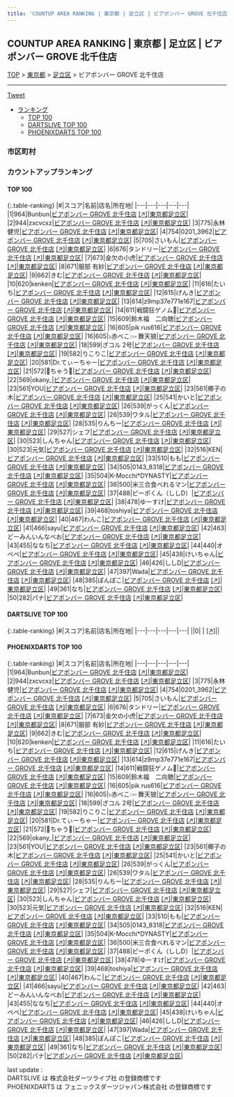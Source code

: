 ```yaml
---
title: 'COUNTUP AREA RANKING | 東京都 | 足立区 | ビアポンバー GROVE 北千住店'
---
```

## COUNTUP AREA RANKING | 東京都 | 足立区 | ビアポンバー GROVE 北千住店

[TOP](/darts/rank/) > [東京都](/darts/rank/東京都/) > [足立区](/darts/rank/東京都/足立区/) > ビアポンバー GROVE 北千住店

___

<a href="https://twitter.com/share?ref_src=twsrc%5Etfw" data-text="COUNTUP AREA RANKING | 東京都足立区ビアポンバー GROVE 北千住店" class="twitter-share-button" data-hashtags="DARTSLIVE,PHOENIXDARTS,darts,ダーツ" data-show-count="false">Tweet</a>

* [ランキング](#カウントアップランキング)
    * [TOP 100](#top-100)
    * [DARTSLIVE TOP 100](#dartslive-top-100)
    * [PHOENIXDARTS TOP 100](#phoenixdarts-top-100)

### 市区町村

<ul>

</ul>

### カウントアップランキング

#### TOP 100



{:.table-ranking}
|#|スコア|名前|店名|所在地|
|---|---|---|---|---|
|1|964|<span class="rank-name-pd">Bunbun</span>|<a href="/darts/rank/shops/93285.html">ビアポンバー GROVE 北千住店</a> <a href="https://vs.phoenixdarts.com/jp/shop/shopDetailInfo/s_93285?s_seq=93285">[↗]</a>|<a href="/darts/rank/東京都/足立区">東京都足立区</a>|
|2|944|<span class="rank-name-pd">zxcvcxz</span>|<a href="/darts/rank/shops/93285.html">ビアポンバー GROVE 北千住店</a> <a href="https://vs.phoenixdarts.com/jp/shop/shopDetailInfo/s_93285?s_seq=93285">[↗]</a>|<a href="/darts/rank/東京都/足立区">東京都足立区</a>|
|3|775|<span class="rank-name-pd"><span class="pro-icon-pd"></span>永林 健児</span>|<a href="/darts/rank/shops/93285.html">ビアポンバー GROVE 北千住店</a> <a href="https://vs.phoenixdarts.com/jp/shop/shopDetailInfo/s_93285?s_seq=93285">[↗]</a>|<a href="/darts/rank/東京都/足立区">東京都足立区</a>|
|4|754|<span class="rank-name-pd">0201_3962</span>|<a href="/darts/rank/shops/93285.html">ビアポンバー GROVE 北千住店</a> <a href="https://vs.phoenixdarts.com/jp/shop/shopDetailInfo/s_93285?s_seq=93285">[↗]</a>|<a href="/darts/rank/東京都/足立区">東京都足立区</a>|
|5|705|<span class="rank-name-pd">さいもん</span>|<a href="/darts/rank/shops/93285.html">ビアポンバー GROVE 北千住店</a> <a href="https://vs.phoenixdarts.com/jp/shop/shopDetailInfo/s_93285?s_seq=93285">[↗]</a>|<a href="/darts/rank/東京都/足立区">東京都足立区</a>|
|6|676|<span class="rank-name-pd">タンドリー</span>|<a href="/darts/rank/shops/93285.html">ビアポンバー GROVE 北千住店</a> <a href="https://vs.phoenixdarts.com/jp/shop/shopDetailInfo/s_93285?s_seq=93285">[↗]</a>|<a href="/darts/rank/東京都/足立区">東京都足立区</a>|
|7|673|<span class="rank-name-pd">金欠の小虎</span>|<a href="/darts/rank/shops/93285.html">ビアポンバー GROVE 北千住店</a> <a href="https://vs.phoenixdarts.com/jp/shop/shopDetailInfo/s_93285?s_seq=93285">[↗]</a>|<a href="/darts/rank/東京都/足立区">東京都足立区</a>|
|8|671|<span class="rank-name-pd"><span class="pro-icon-pd"></span>服部 有紗</span>|<a href="/darts/rank/shops/93285.html">ビアポンバー GROVE 北千住店</a> <a href="https://vs.phoenixdarts.com/jp/shop/shopDetailInfo/s_93285?s_seq=93285">[↗]</a>|<a href="/darts/rank/東京都/足立区">東京都足立区</a>|
|9|662|<span class="rank-name-pd">きむ</span>|<a href="/darts/rank/shops/93285.html">ビアポンバー GROVE 北千住店</a> <a href="https://vs.phoenixdarts.com/jp/shop/shopDetailInfo/s_93285?s_seq=93285">[↗]</a>|<a href="/darts/rank/東京都/足立区">東京都足立区</a>|
|10|620|<span class="rank-name-pd">kenken</span>|<a href="/darts/rank/shops/93285.html">ビアポンバー GROVE 北千住店</a> <a href="https://vs.phoenixdarts.com/jp/shop/shopDetailInfo/s_93285?s_seq=93285">[↗]</a>|<a href="/darts/rank/東京都/足立区">東京都足立区</a>|
|11|616|<span class="rank-name-pd">たいち</span>|<a href="/darts/rank/shops/93285.html">ビアポンバー GROVE 北千住店</a> <a href="https://vs.phoenixdarts.com/jp/shop/shopDetailInfo/s_93285?s_seq=93285">[↗]</a>|<a href="/darts/rank/東京都/足立区">東京都足立区</a>|
|12|615|<span class="rank-name-pd">げんき</span>|<a href="/darts/rank/shops/93285.html">ビアポンバー GROVE 北千住店</a> <a href="https://vs.phoenixdarts.com/jp/shop/shopDetailInfo/s_93285?s_seq=93285">[↗]</a>|<a href="/darts/rank/東京都/足立区">東京都足立区</a>|
|13|614|<span class="rank-name-pd">z9mp37e771e167</span>|<a href="/darts/rank/shops/93285.html">ビアポンバー GROVE 北千住店</a> <a href="https://vs.phoenixdarts.com/jp/shop/shopDetailInfo/s_93285?s_seq=93285">[↗]</a>|<a href="/darts/rank/東京都/足立区">東京都足立区</a>|
|14|611|<span class="rank-name-pd">戦闘狂ゲノム🧬</span>|<a href="/darts/rank/shops/93285.html">ビアポンバー GROVE 北千住店</a> <a href="https://vs.phoenixdarts.com/jp/shop/shopDetailInfo/s_93285?s_seq=93285">[↗]</a>|<a href="/darts/rank/東京都/足立区">東京都足立区</a>|
|15|609|<span class="rank-name-pd">鈴木福　二向聴</span>|<a href="/darts/rank/shops/93285.html">ビアポンバー GROVE 北千住店</a> <a href="https://vs.phoenixdarts.com/jp/shop/shopDetailInfo/s_93285?s_seq=93285">[↗]</a>|<a href="/darts/rank/東京都/足立区">東京都足立区</a>|
|16|605|<span class="rank-name-pd">pik rus616</span>|<a href="/darts/rank/shops/93285.html">ビアポンバー GROVE 北千住店</a> <a href="https://vs.phoenixdarts.com/jp/shop/shopDetailInfo/s_93285?s_seq=93285">[↗]</a>|<a href="/darts/rank/東京都/足立区">東京都足立区</a>|
|16|605|<span class="rank-name-pd">๖赤べこ๛舞天狼</span>|<a href="/darts/rank/shops/93285.html">ビアポンバー GROVE 北千住店</a> <a href="https://vs.phoenixdarts.com/jp/shop/shopDetailInfo/s_93285?s_seq=93285">[↗]</a>|<a href="/darts/rank/東京都/足立区">東京都足立区</a>|
|18|599|<span class="rank-name-pd">ざコル 2号</span>|<a href="/darts/rank/shops/93285.html">ビアポンバー GROVE 北千住店</a> <a href="https://vs.phoenixdarts.com/jp/shop/shopDetailInfo/s_93285?s_seq=93285">[↗]</a>|<a href="/darts/rank/東京都/足立区">東京都足立区</a>|
|19|582|<span class="rank-name-pd">りこりこ</span>|<a href="/darts/rank/shops/93285.html">ビアポンバー GROVE 北千住店</a> <a href="https://vs.phoenixdarts.com/jp/shop/shopDetailInfo/s_93285?s_seq=93285">[↗]</a>|<a href="/darts/rank/東京都/足立区">東京都足立区</a>|
|20|581|<span class="rank-name-pd">Dr.てぃーちゃー</span>|<a href="/darts/rank/shops/93285.html">ビアポンバー GROVE 北千住店</a> <a href="https://vs.phoenixdarts.com/jp/shop/shopDetailInfo/s_93285?s_seq=93285">[↗]</a>|<a href="/darts/rank/東京都/足立区">東京都足立区</a>|
|21|572|<span class="rank-name-pd">🐶ちゃう🐶</span>|<a href="/darts/rank/shops/93285.html">ビアポンバー GROVE 北千住店</a> <a href="https://vs.phoenixdarts.com/jp/shop/shopDetailInfo/s_93285?s_seq=93285">[↗]</a>|<a href="/darts/rank/東京都/足立区">東京都足立区</a>|
|22|569|<span class="rank-name-pd">okany_</span>|<a href="/darts/rank/shops/93285.html">ビアポンバー GROVE 北千住店</a> <a href="https://vs.phoenixdarts.com/jp/shop/shopDetailInfo/s_93285?s_seq=93285">[↗]</a>|<a href="/darts/rank/東京都/足立区">東京都足立区</a>|
|23|561|<span class="rank-name-pd">YOU</span>|<a href="/darts/rank/shops/93285.html">ビアポンバー GROVE 北千住店</a> <a href="https://vs.phoenixdarts.com/jp/shop/shopDetailInfo/s_93285?s_seq=93285">[↗]</a>|<a href="/darts/rank/東京都/足立区">東京都足立区</a>|
|23|561|<span class="rank-name-pd">椰子の木</span>|<a href="/darts/rank/shops/93285.html">ビアポンバー GROVE 北千住店</a> <a href="https://vs.phoenixdarts.com/jp/shop/shopDetailInfo/s_93285?s_seq=93285">[↗]</a>|<a href="/darts/rank/東京都/足立区">東京都足立区</a>|
|25|541|<span class="rank-name-pd">かいと</span>|<a href="/darts/rank/shops/93285.html">ビアポンバー GROVE 北千住店</a> <a href="https://vs.phoenixdarts.com/jp/shop/shopDetailInfo/s_93285?s_seq=93285">[↗]</a>|<a href="/darts/rank/東京都/足立区">東京都足立区</a>|
|26|539|<span class="rank-name-pd">がっくん</span>|<a href="/darts/rank/shops/93285.html">ビアポンバー GROVE 北千住店</a> <a href="https://vs.phoenixdarts.com/jp/shop/shopDetailInfo/s_93285?s_seq=93285">[↗]</a>|<a href="/darts/rank/東京都/足立区">東京都足立区</a>|
|26|539|<span class="rank-name-pd">ワタル</span>|<a href="/darts/rank/shops/93285.html">ビアポンバー GROVE 北千住店</a> <a href="https://vs.phoenixdarts.com/jp/shop/shopDetailInfo/s_93285?s_seq=93285">[↗]</a>|<a href="/darts/rank/東京都/足立区">東京都足立区</a>|
|28|535|<span class="rank-name-pd">りんちー</span>|<a href="/darts/rank/shops/93285.html">ビアポンバー GROVE 北千住店</a> <a href="https://vs.phoenixdarts.com/jp/shop/shopDetailInfo/s_93285?s_seq=93285">[↗]</a>|<a href="/darts/rank/東京都/足立区">東京都足立区</a>|
|29|527|<span class="rank-name-pd">シェフ</span>|<a href="/darts/rank/shops/93285.html">ビアポンバー GROVE 北千住店</a> <a href="https://vs.phoenixdarts.com/jp/shop/shopDetailInfo/s_93285?s_seq=93285">[↗]</a>|<a href="/darts/rank/東京都/足立区">東京都足立区</a>|
|30|523|<span class="rank-name-pd">しんちゃん</span>|<a href="/darts/rank/shops/93285.html">ビアポンバー GROVE 北千住店</a> <a href="https://vs.phoenixdarts.com/jp/shop/shopDetailInfo/s_93285?s_seq=93285">[↗]</a>|<a href="/darts/rank/東京都/足立区">東京都足立区</a>|
|30|523|<span class="rank-name-pd">元気</span>|<a href="/darts/rank/shops/93285.html">ビアポンバー GROVE 北千住店</a> <a href="https://vs.phoenixdarts.com/jp/shop/shopDetailInfo/s_93285?s_seq=93285">[↗]</a>|<a href="/darts/rank/東京都/足立区">東京都足立区</a>|
|32|516|<span class="rank-name-pd">KEN</span>|<a href="/darts/rank/shops/93285.html">ビアポンバー GROVE 北千住店</a> <a href="https://vs.phoenixdarts.com/jp/shop/shopDetailInfo/s_93285?s_seq=93285">[↗]</a>|<a href="/darts/rank/東京都/足立区">東京都足立区</a>|
|33|510|<span class="rank-name-pd">もも</span>|<a href="/darts/rank/shops/93285.html">ビアポンバー GROVE 北千住店</a> <a href="https://vs.phoenixdarts.com/jp/shop/shopDetailInfo/s_93285?s_seq=93285">[↗]</a>|<a href="/darts/rank/東京都/足立区">東京都足立区</a>|
|34|505|<span class="rank-name-pd">0143_8318</span>|<a href="/darts/rank/shops/93285.html">ビアポンバー GROVE 北千住店</a> <a href="https://vs.phoenixdarts.com/jp/shop/shopDetailInfo/s_93285?s_seq=93285">[↗]</a>|<a href="/darts/rank/東京都/足立区">東京都足立区</a>|
|35|504|<span class="rank-name-pd">K-Mocchi*DYNASTY</span>|<a href="/darts/rank/shops/93285.html">ビアポンバー GROVE 北千住店</a> <a href="https://vs.phoenixdarts.com/jp/shop/shopDetailInfo/s_93285?s_seq=93285">[↗]</a>|<a href="/darts/rank/東京都/足立区">東京都足立区</a>|
|36|500|<span class="rank-name-pd">米三合食べれるマン</span>|<a href="/darts/rank/shops/93285.html">ビアポンバー GROVE 北千住店</a> <a href="https://vs.phoenixdarts.com/jp/shop/shopDetailInfo/s_93285?s_seq=93285">[↗]</a>|<a href="/darts/rank/東京都/足立区">東京都足立区</a>|
|37|488|<span class="rank-name-pd">ピーポくん（ししD）</span>|<a href="/darts/rank/shops/93285.html">ビアポンバー GROVE 北千住店</a> <a href="https://vs.phoenixdarts.com/jp/shop/shopDetailInfo/s_93285?s_seq=93285">[↗]</a>|<a href="/darts/rank/東京都/足立区">東京都足立区</a>|
|38|478|<span class="rank-name-pd">ゆーすけ</span>|<a href="/darts/rank/shops/93285.html">ビアポンバー GROVE 北千住店</a> <a href="https://vs.phoenixdarts.com/jp/shop/shopDetailInfo/s_93285?s_seq=93285">[↗]</a>|<a href="/darts/rank/東京都/足立区">東京都足立区</a>|
|39|468|<span class="rank-name-pd">toshiya</span>|<a href="/darts/rank/shops/93285.html">ビアポンバー GROVE 北千住店</a> <a href="https://vs.phoenixdarts.com/jp/shop/shopDetailInfo/s_93285?s_seq=93285">[↗]</a>|<a href="/darts/rank/東京都/足立区">東京都足立区</a>|
|40|467|<span class="rank-name-pd">わんこ</span>|<a href="/darts/rank/shops/93285.html">ビアポンバー GROVE 北千住店</a> <a href="https://vs.phoenixdarts.com/jp/shop/shopDetailInfo/s_93285?s_seq=93285">[↗]</a>|<a href="/darts/rank/東京都/足立区">東京都足立区</a>|
|41|466|<span class="rank-name-pd">sayu</span>|<a href="/darts/rank/shops/93285.html">ビアポンバー GROVE 北千住店</a> <a href="https://vs.phoenixdarts.com/jp/shop/shopDetailInfo/s_93285?s_seq=93285">[↗]</a>|<a href="/darts/rank/東京都/足立区">東京都足立区</a>|
|42|463|<span class="rank-name-pd">どーみんいんなべお</span>|<a href="/darts/rank/shops/93285.html">ビアポンバー GROVE 北千住店</a> <a href="https://vs.phoenixdarts.com/jp/shop/shopDetailInfo/s_93285?s_seq=93285">[↗]</a>|<a href="/darts/rank/東京都/足立区">東京都足立区</a>|
|43|455|<span class="rank-name-pd">ななち</span>|<a href="/darts/rank/shops/93285.html">ビアポンバー GROVE 北千住店</a> <a href="https://vs.phoenixdarts.com/jp/shop/shopDetailInfo/s_93285?s_seq=93285">[↗]</a>|<a href="/darts/rank/東京都/足立区">東京都足立区</a>|
|44|440|<span class="rank-name-pd">オペペ</span>|<a href="/darts/rank/shops/93285.html">ビアポンバー GROVE 北千住店</a> <a href="https://vs.phoenixdarts.com/jp/shop/shopDetailInfo/s_93285?s_seq=93285">[↗]</a>|<a href="/darts/rank/東京都/足立区">東京都足立区</a>|
|45|438|<span class="rank-name-pd">けいちゃん</span>|<a href="/darts/rank/shops/93285.html">ビアポンバー GROVE 北千住店</a> <a href="https://vs.phoenixdarts.com/jp/shop/shopDetailInfo/s_93285?s_seq=93285">[↗]</a>|<a href="/darts/rank/東京都/足立区">東京都足立区</a>|
|46|426|<span class="rank-name-pd">ししD</span>|<a href="/darts/rank/shops/93285.html">ビアポンバー GROVE 北千住店</a> <a href="https://vs.phoenixdarts.com/jp/shop/shopDetailInfo/s_93285?s_seq=93285">[↗]</a>|<a href="/darts/rank/東京都/足立区">東京都足立区</a>|
|47|397|<span class="rank-name-pd">Wada</span>|<a href="/darts/rank/shops/93285.html">ビアポンバー GROVE 北千住店</a> <a href="https://vs.phoenixdarts.com/jp/shop/shopDetailInfo/s_93285?s_seq=93285">[↗]</a>|<a href="/darts/rank/東京都/足立区">東京都足立区</a>|
|48|385|<span class="rank-name-pd">ぽんぽこ</span>|<a href="/darts/rank/shops/93285.html">ビアポンバー GROVE 北千住店</a> <a href="https://vs.phoenixdarts.com/jp/shop/shopDetailInfo/s_93285?s_seq=93285">[↗]</a>|<a href="/darts/rank/東京都/足立区">東京都足立区</a>|
|49|361|<span class="rank-name-pd">なち</span>|<a href="/darts/rank/shops/93285.html">ビアポンバー GROVE 北千住店</a> <a href="https://vs.phoenixdarts.com/jp/shop/shopDetailInfo/s_93285?s_seq=93285">[↗]</a>|<a href="/darts/rank/東京都/足立区">東京都足立区</a>|
|50|282|<span class="rank-name-pd">パナ</span>|<a href="/darts/rank/shops/93285.html">ビアポンバー GROVE 北千住店</a> <a href="https://vs.phoenixdarts.com/jp/shop/shopDetailInfo/s_93285?s_seq=93285">[↗]</a>|<a href="/darts/rank/東京都/足立区">東京都足立区</a>|


#### DARTSLIVE TOP 100



{:.table-ranking}
|#|スコア|名前|店名|所在地|
|---|---|---|---|---|
||0|<span class="rank-name-dl"> </span>|<a href="/darts/rank/shops/.html"></a> <a href="">[↗]</a>|<a href="/darts/rank//"></a>|


#### PHOENIXDARTS TOP 100



{:.table-ranking}
|#|スコア|名前|店名|所在地|
|---|---|---|---|---|
|1|964|<span class="rank-name-pd">Bunbun</span>|<a href="/darts/rank/shops/93285.html">ビアポンバー GROVE 北千住店</a> <a href="https://vs.phoenixdarts.com/jp/shop/shopDetailInfo/s_93285?s_seq=93285">[↗]</a>|<a href="/darts/rank/東京都/足立区">東京都足立区</a>|
|2|944|<span class="rank-name-pd">zxcvcxz</span>|<a href="/darts/rank/shops/93285.html">ビアポンバー GROVE 北千住店</a> <a href="https://vs.phoenixdarts.com/jp/shop/shopDetailInfo/s_93285?s_seq=93285">[↗]</a>|<a href="/darts/rank/東京都/足立区">東京都足立区</a>|
|3|775|<span class="rank-name-pd"><span class="pro-icon-pd"></span>永林 健児</span>|<a href="/darts/rank/shops/93285.html">ビアポンバー GROVE 北千住店</a> <a href="https://vs.phoenixdarts.com/jp/shop/shopDetailInfo/s_93285?s_seq=93285">[↗]</a>|<a href="/darts/rank/東京都/足立区">東京都足立区</a>|
|4|754|<span class="rank-name-pd">0201_3962</span>|<a href="/darts/rank/shops/93285.html">ビアポンバー GROVE 北千住店</a> <a href="https://vs.phoenixdarts.com/jp/shop/shopDetailInfo/s_93285?s_seq=93285">[↗]</a>|<a href="/darts/rank/東京都/足立区">東京都足立区</a>|
|5|705|<span class="rank-name-pd">さいもん</span>|<a href="/darts/rank/shops/93285.html">ビアポンバー GROVE 北千住店</a> <a href="https://vs.phoenixdarts.com/jp/shop/shopDetailInfo/s_93285?s_seq=93285">[↗]</a>|<a href="/darts/rank/東京都/足立区">東京都足立区</a>|
|6|676|<span class="rank-name-pd">タンドリー</span>|<a href="/darts/rank/shops/93285.html">ビアポンバー GROVE 北千住店</a> <a href="https://vs.phoenixdarts.com/jp/shop/shopDetailInfo/s_93285?s_seq=93285">[↗]</a>|<a href="/darts/rank/東京都/足立区">東京都足立区</a>|
|7|673|<span class="rank-name-pd">金欠の小虎</span>|<a href="/darts/rank/shops/93285.html">ビアポンバー GROVE 北千住店</a> <a href="https://vs.phoenixdarts.com/jp/shop/shopDetailInfo/s_93285?s_seq=93285">[↗]</a>|<a href="/darts/rank/東京都/足立区">東京都足立区</a>|
|8|671|<span class="rank-name-pd"><span class="pro-icon-pd"></span>服部 有紗</span>|<a href="/darts/rank/shops/93285.html">ビアポンバー GROVE 北千住店</a> <a href="https://vs.phoenixdarts.com/jp/shop/shopDetailInfo/s_93285?s_seq=93285">[↗]</a>|<a href="/darts/rank/東京都/足立区">東京都足立区</a>|
|9|662|<span class="rank-name-pd">きむ</span>|<a href="/darts/rank/shops/93285.html">ビアポンバー GROVE 北千住店</a> <a href="https://vs.phoenixdarts.com/jp/shop/shopDetailInfo/s_93285?s_seq=93285">[↗]</a>|<a href="/darts/rank/東京都/足立区">東京都足立区</a>|
|10|620|<span class="rank-name-pd">kenken</span>|<a href="/darts/rank/shops/93285.html">ビアポンバー GROVE 北千住店</a> <a href="https://vs.phoenixdarts.com/jp/shop/shopDetailInfo/s_93285?s_seq=93285">[↗]</a>|<a href="/darts/rank/東京都/足立区">東京都足立区</a>|
|11|616|<span class="rank-name-pd">たいち</span>|<a href="/darts/rank/shops/93285.html">ビアポンバー GROVE 北千住店</a> <a href="https://vs.phoenixdarts.com/jp/shop/shopDetailInfo/s_93285?s_seq=93285">[↗]</a>|<a href="/darts/rank/東京都/足立区">東京都足立区</a>|
|12|615|<span class="rank-name-pd">げんき</span>|<a href="/darts/rank/shops/93285.html">ビアポンバー GROVE 北千住店</a> <a href="https://vs.phoenixdarts.com/jp/shop/shopDetailInfo/s_93285?s_seq=93285">[↗]</a>|<a href="/darts/rank/東京都/足立区">東京都足立区</a>|
|13|614|<span class="rank-name-pd">z9mp37e771e167</span>|<a href="/darts/rank/shops/93285.html">ビアポンバー GROVE 北千住店</a> <a href="https://vs.phoenixdarts.com/jp/shop/shopDetailInfo/s_93285?s_seq=93285">[↗]</a>|<a href="/darts/rank/東京都/足立区">東京都足立区</a>|
|14|611|<span class="rank-name-pd">戦闘狂ゲノム🧬</span>|<a href="/darts/rank/shops/93285.html">ビアポンバー GROVE 北千住店</a> <a href="https://vs.phoenixdarts.com/jp/shop/shopDetailInfo/s_93285?s_seq=93285">[↗]</a>|<a href="/darts/rank/東京都/足立区">東京都足立区</a>|
|15|609|<span class="rank-name-pd">鈴木福　二向聴</span>|<a href="/darts/rank/shops/93285.html">ビアポンバー GROVE 北千住店</a> <a href="https://vs.phoenixdarts.com/jp/shop/shopDetailInfo/s_93285?s_seq=93285">[↗]</a>|<a href="/darts/rank/東京都/足立区">東京都足立区</a>|
|16|605|<span class="rank-name-pd">pik rus616</span>|<a href="/darts/rank/shops/93285.html">ビアポンバー GROVE 北千住店</a> <a href="https://vs.phoenixdarts.com/jp/shop/shopDetailInfo/s_93285?s_seq=93285">[↗]</a>|<a href="/darts/rank/東京都/足立区">東京都足立区</a>|
|16|605|<span class="rank-name-pd">๖赤べこ๛舞天狼</span>|<a href="/darts/rank/shops/93285.html">ビアポンバー GROVE 北千住店</a> <a href="https://vs.phoenixdarts.com/jp/shop/shopDetailInfo/s_93285?s_seq=93285">[↗]</a>|<a href="/darts/rank/東京都/足立区">東京都足立区</a>|
|18|599|<span class="rank-name-pd">ざコル 2号</span>|<a href="/darts/rank/shops/93285.html">ビアポンバー GROVE 北千住店</a> <a href="https://vs.phoenixdarts.com/jp/shop/shopDetailInfo/s_93285?s_seq=93285">[↗]</a>|<a href="/darts/rank/東京都/足立区">東京都足立区</a>|
|19|582|<span class="rank-name-pd">りこりこ</span>|<a href="/darts/rank/shops/93285.html">ビアポンバー GROVE 北千住店</a> <a href="https://vs.phoenixdarts.com/jp/shop/shopDetailInfo/s_93285?s_seq=93285">[↗]</a>|<a href="/darts/rank/東京都/足立区">東京都足立区</a>|
|20|581|<span class="rank-name-pd">Dr.てぃーちゃー</span>|<a href="/darts/rank/shops/93285.html">ビアポンバー GROVE 北千住店</a> <a href="https://vs.phoenixdarts.com/jp/shop/shopDetailInfo/s_93285?s_seq=93285">[↗]</a>|<a href="/darts/rank/東京都/足立区">東京都足立区</a>|
|21|572|<span class="rank-name-pd">🐶ちゃう🐶</span>|<a href="/darts/rank/shops/93285.html">ビアポンバー GROVE 北千住店</a> <a href="https://vs.phoenixdarts.com/jp/shop/shopDetailInfo/s_93285?s_seq=93285">[↗]</a>|<a href="/darts/rank/東京都/足立区">東京都足立区</a>|
|22|569|<span class="rank-name-pd">okany_</span>|<a href="/darts/rank/shops/93285.html">ビアポンバー GROVE 北千住店</a> <a href="https://vs.phoenixdarts.com/jp/shop/shopDetailInfo/s_93285?s_seq=93285">[↗]</a>|<a href="/darts/rank/東京都/足立区">東京都足立区</a>|
|23|561|<span class="rank-name-pd">YOU</span>|<a href="/darts/rank/shops/93285.html">ビアポンバー GROVE 北千住店</a> <a href="https://vs.phoenixdarts.com/jp/shop/shopDetailInfo/s_93285?s_seq=93285">[↗]</a>|<a href="/darts/rank/東京都/足立区">東京都足立区</a>|
|23|561|<span class="rank-name-pd">椰子の木</span>|<a href="/darts/rank/shops/93285.html">ビアポンバー GROVE 北千住店</a> <a href="https://vs.phoenixdarts.com/jp/shop/shopDetailInfo/s_93285?s_seq=93285">[↗]</a>|<a href="/darts/rank/東京都/足立区">東京都足立区</a>|
|25|541|<span class="rank-name-pd">かいと</span>|<a href="/darts/rank/shops/93285.html">ビアポンバー GROVE 北千住店</a> <a href="https://vs.phoenixdarts.com/jp/shop/shopDetailInfo/s_93285?s_seq=93285">[↗]</a>|<a href="/darts/rank/東京都/足立区">東京都足立区</a>|
|26|539|<span class="rank-name-pd">がっくん</span>|<a href="/darts/rank/shops/93285.html">ビアポンバー GROVE 北千住店</a> <a href="https://vs.phoenixdarts.com/jp/shop/shopDetailInfo/s_93285?s_seq=93285">[↗]</a>|<a href="/darts/rank/東京都/足立区">東京都足立区</a>|
|26|539|<span class="rank-name-pd">ワタル</span>|<a href="/darts/rank/shops/93285.html">ビアポンバー GROVE 北千住店</a> <a href="https://vs.phoenixdarts.com/jp/shop/shopDetailInfo/s_93285?s_seq=93285">[↗]</a>|<a href="/darts/rank/東京都/足立区">東京都足立区</a>|
|28|535|<span class="rank-name-pd">りんちー</span>|<a href="/darts/rank/shops/93285.html">ビアポンバー GROVE 北千住店</a> <a href="https://vs.phoenixdarts.com/jp/shop/shopDetailInfo/s_93285?s_seq=93285">[↗]</a>|<a href="/darts/rank/東京都/足立区">東京都足立区</a>|
|29|527|<span class="rank-name-pd">シェフ</span>|<a href="/darts/rank/shops/93285.html">ビアポンバー GROVE 北千住店</a> <a href="https://vs.phoenixdarts.com/jp/shop/shopDetailInfo/s_93285?s_seq=93285">[↗]</a>|<a href="/darts/rank/東京都/足立区">東京都足立区</a>|
|30|523|<span class="rank-name-pd">しんちゃん</span>|<a href="/darts/rank/shops/93285.html">ビアポンバー GROVE 北千住店</a> <a href="https://vs.phoenixdarts.com/jp/shop/shopDetailInfo/s_93285?s_seq=93285">[↗]</a>|<a href="/darts/rank/東京都/足立区">東京都足立区</a>|
|30|523|<span class="rank-name-pd">元気</span>|<a href="/darts/rank/shops/93285.html">ビアポンバー GROVE 北千住店</a> <a href="https://vs.phoenixdarts.com/jp/shop/shopDetailInfo/s_93285?s_seq=93285">[↗]</a>|<a href="/darts/rank/東京都/足立区">東京都足立区</a>|
|32|516|<span class="rank-name-pd">KEN</span>|<a href="/darts/rank/shops/93285.html">ビアポンバー GROVE 北千住店</a> <a href="https://vs.phoenixdarts.com/jp/shop/shopDetailInfo/s_93285?s_seq=93285">[↗]</a>|<a href="/darts/rank/東京都/足立区">東京都足立区</a>|
|33|510|<span class="rank-name-pd">もも</span>|<a href="/darts/rank/shops/93285.html">ビアポンバー GROVE 北千住店</a> <a href="https://vs.phoenixdarts.com/jp/shop/shopDetailInfo/s_93285?s_seq=93285">[↗]</a>|<a href="/darts/rank/東京都/足立区">東京都足立区</a>|
|34|505|<span class="rank-name-pd">0143_8318</span>|<a href="/darts/rank/shops/93285.html">ビアポンバー GROVE 北千住店</a> <a href="https://vs.phoenixdarts.com/jp/shop/shopDetailInfo/s_93285?s_seq=93285">[↗]</a>|<a href="/darts/rank/東京都/足立区">東京都足立区</a>|
|35|504|<span class="rank-name-pd">K-Mocchi*DYNASTY</span>|<a href="/darts/rank/shops/93285.html">ビアポンバー GROVE 北千住店</a> <a href="https://vs.phoenixdarts.com/jp/shop/shopDetailInfo/s_93285?s_seq=93285">[↗]</a>|<a href="/darts/rank/東京都/足立区">東京都足立区</a>|
|36|500|<span class="rank-name-pd">米三合食べれるマン</span>|<a href="/darts/rank/shops/93285.html">ビアポンバー GROVE 北千住店</a> <a href="https://vs.phoenixdarts.com/jp/shop/shopDetailInfo/s_93285?s_seq=93285">[↗]</a>|<a href="/darts/rank/東京都/足立区">東京都足立区</a>|
|37|488|<span class="rank-name-pd">ピーポくん（ししD）</span>|<a href="/darts/rank/shops/93285.html">ビアポンバー GROVE 北千住店</a> <a href="https://vs.phoenixdarts.com/jp/shop/shopDetailInfo/s_93285?s_seq=93285">[↗]</a>|<a href="/darts/rank/東京都/足立区">東京都足立区</a>|
|38|478|<span class="rank-name-pd">ゆーすけ</span>|<a href="/darts/rank/shops/93285.html">ビアポンバー GROVE 北千住店</a> <a href="https://vs.phoenixdarts.com/jp/shop/shopDetailInfo/s_93285?s_seq=93285">[↗]</a>|<a href="/darts/rank/東京都/足立区">東京都足立区</a>|
|39|468|<span class="rank-name-pd">toshiya</span>|<a href="/darts/rank/shops/93285.html">ビアポンバー GROVE 北千住店</a> <a href="https://vs.phoenixdarts.com/jp/shop/shopDetailInfo/s_93285?s_seq=93285">[↗]</a>|<a href="/darts/rank/東京都/足立区">東京都足立区</a>|
|40|467|<span class="rank-name-pd">わんこ</span>|<a href="/darts/rank/shops/93285.html">ビアポンバー GROVE 北千住店</a> <a href="https://vs.phoenixdarts.com/jp/shop/shopDetailInfo/s_93285?s_seq=93285">[↗]</a>|<a href="/darts/rank/東京都/足立区">東京都足立区</a>|
|41|466|<span class="rank-name-pd">sayu</span>|<a href="/darts/rank/shops/93285.html">ビアポンバー GROVE 北千住店</a> <a href="https://vs.phoenixdarts.com/jp/shop/shopDetailInfo/s_93285?s_seq=93285">[↗]</a>|<a href="/darts/rank/東京都/足立区">東京都足立区</a>|
|42|463|<span class="rank-name-pd">どーみんいんなべお</span>|<a href="/darts/rank/shops/93285.html">ビアポンバー GROVE 北千住店</a> <a href="https://vs.phoenixdarts.com/jp/shop/shopDetailInfo/s_93285?s_seq=93285">[↗]</a>|<a href="/darts/rank/東京都/足立区">東京都足立区</a>|
|43|455|<span class="rank-name-pd">ななち</span>|<a href="/darts/rank/shops/93285.html">ビアポンバー GROVE 北千住店</a> <a href="https://vs.phoenixdarts.com/jp/shop/shopDetailInfo/s_93285?s_seq=93285">[↗]</a>|<a href="/darts/rank/東京都/足立区">東京都足立区</a>|
|44|440|<span class="rank-name-pd">オペペ</span>|<a href="/darts/rank/shops/93285.html">ビアポンバー GROVE 北千住店</a> <a href="https://vs.phoenixdarts.com/jp/shop/shopDetailInfo/s_93285?s_seq=93285">[↗]</a>|<a href="/darts/rank/東京都/足立区">東京都足立区</a>|
|45|438|<span class="rank-name-pd">けいちゃん</span>|<a href="/darts/rank/shops/93285.html">ビアポンバー GROVE 北千住店</a> <a href="https://vs.phoenixdarts.com/jp/shop/shopDetailInfo/s_93285?s_seq=93285">[↗]</a>|<a href="/darts/rank/東京都/足立区">東京都足立区</a>|
|46|426|<span class="rank-name-pd">ししD</span>|<a href="/darts/rank/shops/93285.html">ビアポンバー GROVE 北千住店</a> <a href="https://vs.phoenixdarts.com/jp/shop/shopDetailInfo/s_93285?s_seq=93285">[↗]</a>|<a href="/darts/rank/東京都/足立区">東京都足立区</a>|
|47|397|<span class="rank-name-pd">Wada</span>|<a href="/darts/rank/shops/93285.html">ビアポンバー GROVE 北千住店</a> <a href="https://vs.phoenixdarts.com/jp/shop/shopDetailInfo/s_93285?s_seq=93285">[↗]</a>|<a href="/darts/rank/東京都/足立区">東京都足立区</a>|
|48|385|<span class="rank-name-pd">ぽんぽこ</span>|<a href="/darts/rank/shops/93285.html">ビアポンバー GROVE 北千住店</a> <a href="https://vs.phoenixdarts.com/jp/shop/shopDetailInfo/s_93285?s_seq=93285">[↗]</a>|<a href="/darts/rank/東京都/足立区">東京都足立区</a>|
|49|361|<span class="rank-name-pd">なち</span>|<a href="/darts/rank/shops/93285.html">ビアポンバー GROVE 北千住店</a> <a href="https://vs.phoenixdarts.com/jp/shop/shopDetailInfo/s_93285?s_seq=93285">[↗]</a>|<a href="/darts/rank/東京都/足立区">東京都足立区</a>|
|50|282|<span class="rank-name-pd">パナ</span>|<a href="/darts/rank/shops/93285.html">ビアポンバー GROVE 北千住店</a> <a href="https://vs.phoenixdarts.com/jp/shop/shopDetailInfo/s_93285?s_seq=93285">[↗]</a>|<a href="/darts/rank/東京都/足立区">東京都足立区</a>|


<div class="footer border-top border-gray-light mt-5 pt-3 text-right text-gray">
    last update : <span style="font-weight: italic" id="foot_last_modified"></span><br />
    DARTSLIVE は 株式会社ダーツライブ社 の登録商標です<br />
    PHOENIXDARTS は フェニックスダーツジャパン株式会社 の登録商標です<br />
</div>

<script src="https://cdnjs.cloudflare.com/ajax/libs/jquery.tablesorter/2.31.3/js/jquery.tablesorter.min.js" integrity="sha512-qzgd5cYSZcosqpzpn7zF2ZId8f/8CHmFKZ8j7mU4OUXTNRd5g+ZHBPsgKEwoqxCtdQvExE5LprwwPAgoicguNg==" crossorigin="anonymous" referrerpolicy="no-referrer"></script>
<link rel="stylesheet" href="https://cdnjs.cloudflare.com/ajax/libs/jquery.tablesorter/2.31.3/css/theme.default.min.css" integrity="sha512-wghhOJkjQX0Lh3NSWvNKeZ0ZpNn+SPVXX1Qyc9OCaogADktxrBiBdKGDoqVUOyhStvMBmJQ8ZdMHiR3wuEq8+w==" crossorigin="anonymous" referrerpolicy="no-referrer" />
<script>
$(function() {
    $(".table-ranking").tablesorter({sortList:[[0, 0]]});
    $("#foot_last_modified").text(formatDate(new Date(document.lastModified), 'yyyy-MM-dd HH:mm:ss'));
});
</script>

<script async src="https://platform.twitter.com/widgets.js" charset="utf-8"></script>